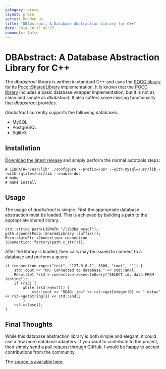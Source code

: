 ```yaml
---
category: prose
layout: prose
series: Benden.us
title: "DBAbstract: A Database Abstraction Library for C++"
date: 2014-10-17 08:27
comments: false
---
```


DBAbstract: A Database Abstraction Library for C++
==================================================

The *dbabstract* library is written in standard C++ and uses the [POCO
library](http://pocoproject.org) for its [Poco::SharedLibrary](http://pocoproject.org/docs/Poco.SharedLibrary.html) implementation. It is known that
the [POCO library](http://pocoproject.org) includes a basic database wrapper implementation, but
it is not as clean and simple as *dbabstract*. It also suffers some
missing functionality that *dbabstract* provides.

*Dbabstract* currently supports the following databases:

* MySQL
* PostgreSQL
* Sqlite3

Installation
------------

[Download the latest release](https://github.com/jbenden/dbabstract) and simply perform the normal autotools
steps:

    # LIBPATH="/usr/lib" ./configure --prefix=/usr --with-mysql=/usr/lib --with-sqlite=/usr/lib --enable-doc
    # make
    # make install

Usage
-----

The usage of *dbabstract* is simple. First the appropriate database
abstraction must be loaded. This is achieved by building a path to the
appropriate shared library.

    std::string path(LIBPATH "/libdba_mysql");
    path.append(Poco::SharedLibrary::suffix());
    Poco::AutoPtr <Connection> connection (Connection::factory(path.c_str()));

After the library is loaded, then calls may be issued to connect to a
database and perform a query:

    if (connection->open("test", "127.0.0.1", 3306, "root", "")) {
        std::cout << "OK: Connected to database." << std::endl;
        ResultSet *rs3 = connection->executeQuery("SELECT id, data FROM testing");
        if (rs3) {
            while (rs3->next()) {
                std::cout << "READ: id=" << rs3->getInteger(0) << " data=" << rs3->getString(1) << std::endl;
            }
        rs3->close();
    }

Final Thoughts
--------------

While this database abstraction library is both simple and elegant, it
could use a few more database adapters. If you want to contribute to
the project, then simply send a pull request through GitHub. I would
be happy to accept contributions from the community.

The [source is available here](https://github.com/jbenden/dbabstract).
